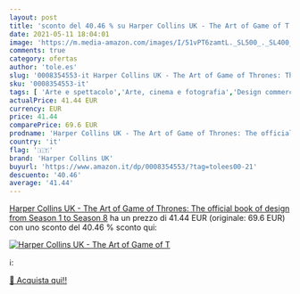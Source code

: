 ```yaml
---
layout: post
title: 'sconto del 40.46 % su Harper Collins UK - The Art of Game of T  '
date: 2021-05-11 18:04:01
image: 'https://m.media-amazon.com/images/I/51vPT6zamtL._SL500_._SL400_.jpg'
comments: true
category: ofertas
author: 'tole.es'
slug: '0008354553-it Harper Collins UK - The Art of Game of Thrones: The...'
sku: '0008354553-it'
tags: [ 'Arte e spettacolo','Arte, cinema e fotografia','Design commerciale','Design e arti decorative','Design e grafica','Film e video','Fotografia','Illustrazione e grafica','Letteratura e narrativa','Libri','Narrativa di genere','Narrativa tie-in TV, film e videogiochi','Regia e produzione televisiva','Televisione','harper collins uk', ]
actualPrice: 41.44 EUR
currency: EUR
price: 41.44
comparePrice: 69.6 EUR
prodname: 'Harper Collins UK - The Art of Game of Thrones: The official book of design from Season 1 to Season 8'
country: 'it'
flag: '🇮🇹'
brand: 'Harper Collins UK'
buyurl: 'https://www.amazon.it/dp/0008354553/?tag=tolees00-21'
descuento: '40.46'
average: '41.44'
---
```


[Harper Collins UK - The Art of Game of Thrones: The official book of design from Season 1 to Season 8](https://www.amazon.it/dp/0008354553/?tag=tolees00-21) ha un prezzo di 41.44 EUR (originale: 69.6 EUR) con uno sconto del 40.46 % sconto qui:

[![Harper Collins UK - The Art of Game of T](https://m.media-amazon.com/images/I/51vPT6zamtL._SL500_._SL400_.jpg)](https://www.amazon.it/dp/0008354553/?tag=tolees00-21)

ℹ️:


[🛒 Acquista qui!!](https://www.amazon.it/dp/0008354553/?tag=tolees00-21)
